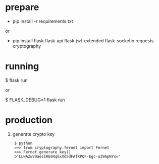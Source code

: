 # prepare

- pip install -r requirements.txt

or 

- pip install flask flask-api flask-jwt-extended flask-socketio requests cryptography

# running

$ flask run

or

$ FLASK_DEBUG=1 flask run

# production

1. generate crypto key
```
    $ python
    >>> from cryptography.fernet import Fernet
    >>> Fernet.generate_key()
    b'LLwA2wV9aezIRE04qExXd5dFAfXPQF-Egc-oI9ApNYs='
```
